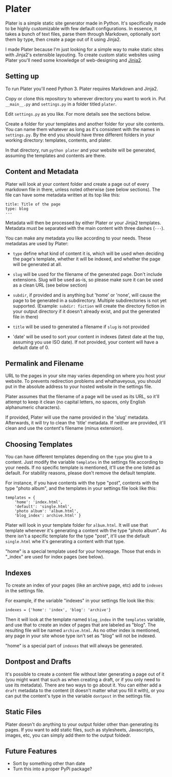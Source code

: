 # Plater #
Plater is a simple static site generator made in Python. It's specifically made to be highly customizable with few default configurations. In essence, it takes a bunch of text files, parse them through Markdown, optionally sort them by type, then create a page out of it using Jinja2. 

I made Plater because I'm just looking for a simple way to make static sites with Jinja2's extensible layouting. To create custom static websites using Plater you'll need some knowledge of web-designing and [Jinja2](http://jinja.pocoo.org).

## Setting up
To run Plater you'll need Python 3. Plater requires Markdown and Jinja2. 

Copy or clone this repository to wherever directory you want to work in. Put `__main__.py` and `settings.py` in a folder titled `plater`.

Edit `settings.py` as you like. For more details see the sections below.

Create a folder for your templates and another folder for your site contents. You can name them whatever as long as it's consistent with the names in `settings.py`. By the end you should have three different folders in your working directory: templates, contents, and plater.

In that directory, run `python plater` and your website will be generated, assuming the templates and contents are there.

## Content and Metadata
Plater will look at your content folder and create a page out of every markdown file in there, unless noted otherwise (see below sections). The file can have some metadata written at its top like this:
```
title: Title of the page
type: blog
---
```
Metadata will then be processed by either Plater or your Jinja2 templates. Metadata must be separated with the main content with three dashes (`---`). 

You can make any metadata you like according to your needs. These metadatas are used by Plater:

- `type` define what kind of content it is, which will be used when deciding the page's template, whether it will be indexed, and whether the page will be generated at all.

- `slug` will be used for the filename of the generated page. Don't include extensions. Slug will be used as-is, so please make sure it can be used as a clean URL (see below section) 

-  `subdir`, if provided and is anything but 'home' or 'none', will cause the page to be generated in a subdirectory. Multiple subdirectories is not yet supported. (Example: `subdir: fiction` will create the directory fiction  in your output directory if it doesn't already exist, and put the generated file in there)

- `title` will be used to generated a filename if `slug` is not provided

- 'date' will be used to sort your content in indexes (latest date at the top, assuming you use ISO date). If not provided, your content will have a default date of 0.
 
## Permalink and Filename
URL to the pages in your site may varies depending on where you host your website. To prevents redirection problems and whathaveyous, you should put in the absolute address to your hosted website in the settings file. 

Plater assumes that the filename of a page will be used as its URL, so it'll attempt to keep it clean (no capital letters, no spaces, only English alphanumeric characters). 

If provided, Plater will use the name provided in the 'slug' metadata. Afterwards, it will try to clean the 'title' metadata. If neither are provided, it'll clean and use the content's filename (minus extension).


## Choosing Templates
You can have different templates depending on the `type` you give to a content. Just modify the variable `templates` in the settings file according to your needs. If no specific template is mentioned, it'll use the one listed as default. For stability reasons, please don't remove the default template.

For instance, if you have contents with the type "post", contents with the type "photo album", and the templates in your settings file look like this:
```
templates = {
    'home': 'index.html',
    'default': 'single.html',
    'photo album': 'album.html',
    'blog_index': archive.html' }
```
Plater will look in your template folder for `album.html`. It will use that template whenever it's generating a content with the type "photo album". As there isn't a specific template for the type "post", it'll use the default `single.html` whe it's generating a content with that type.  

"home" is a special template used for your homepage. Those that ends in "_index" are used for index pages (see below). 

## Indexes
To create an index of your pages (like an archive page, etc) add to `indexes` in the settings file. 

For example, if the variable "indexes" in your settings file look like this:
```
indexes = {'home': 'index', 'blog': 'archive'}
```
Then it will look at the template named `blog_index` in the `templates` variable, and use that to create an index of pages that are labeled as "blog". The resulting file will be named `archive.html`. As no other index is mentioned, any page in your site whose type isn't set as "blog" will not be indexed.

"home" is a special part of `indexes` that will always be generated.

## Dontpost and Drafts
It's possible to create a content file without later generating a page out of it (you might want that such as when creating a draft, or if you only need to use its metadata). There are two ways to go about it. You can either add a `draft` metadata to the content (it doesn't matter what you fill it with), or you can put the content's type in the variable `dontpost` in the settings file. 

## Static Files
Plater doesn't do anything to your output folder other than generating its pages. If you want to add static files, such as stylesheets, Javascripts, images, etc, you can simply add them to the output foldedr. 

## Future Features
- Sort by something other than date
- Turn this into a proper PyPi package?
 



